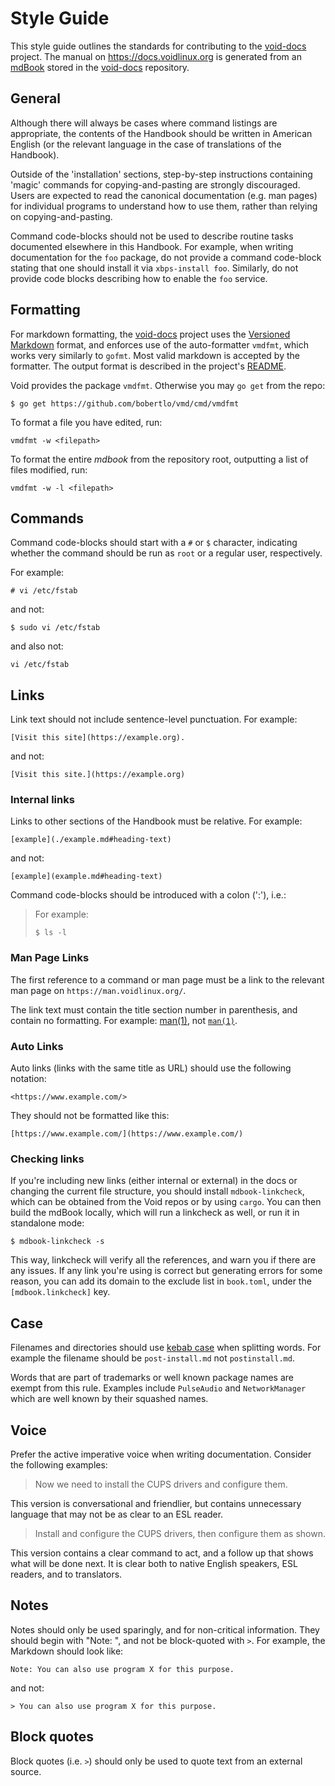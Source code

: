 # Style Guide

This style guide outlines the standards for contributing to the
[void-docs](https://github.com/void-linux/void-docs/) project. The manual on
<https://docs.voidlinux.org> is generated from an
[mdBook](https://rust-lang.github.io/mdBook/) stored in the
[void-docs](https://github.com/void-linux/void-docs/) repository.

## General

Although there will always be cases where command listings are appropriate, the
contents of the Handbook should be written in American English (or the relevant
language in the case of translations of the Handbook).

Outside of the 'installation' sections, step-by-step instructions containing
'magic' commands for copying-and-pasting are strongly discouraged. Users are
expected to read the canonical documentation (e.g. man pages) for individual
programs to understand how to use them, rather than relying on
copying-and-pasting.

Command code-blocks should not be used to describe routine tasks documented
elsewhere in this Handbook. For example, when writing documentation for the
`foo` package, do not provide a command code-block stating that one should
install it via `xbps-install foo`. Similarly, do not provide code blocks
describing how to enable the `foo` service.

## Formatting

For markdown formatting, the
[void-docs](https://github.com/void-linux/void-docs/) project uses the
[Versioned Markdown](https://github.com/bobertlo/vmd) format, and enforces use
of the auto-formatter `vmdfmt`, which works very similarly to `gofmt`. Most
valid markdown is accepted by the formatter. The output format is described in
the project's [README](https://github.com/bobertlo/vmd/blob/master/README.md).

Void provides the package `vmdfmt`. Otherwise you may `go get` from the repo:

```
$ go get https://github.com/bobertlo/vmd/cmd/vmdfmt
```

To format a file you have edited, run:

```
vmdfmt -w <filepath>
```

To format the entire *mdbook* from the repository root, outputting a list of
files modified, run:

```
vmdfmt -w -l <filepath>
```

## Commands

Command code-blocks should start with a `#` or `$` character, indicating whether
the command should be run as `root` or a regular user, respectively.

For example:

```
# vi /etc/fstab
```

and not:

```
$ sudo vi /etc/fstab
```

and also not:

```
vi /etc/fstab
```

## Links

Link text should not include sentence-level punctuation. For example:

```
[Visit this site](https://example.org).
```

and not:

```
[Visit this site.](https://example.org)
```

### Internal links

Links to other sections of the Handbook must be relative. For example:

```
[example](./example.md#heading-text)
```

and not:

```
[example](example.md#heading-text)
```

Command code-blocks should be introduced with a colon (':'), i.e.:

> For example:
> 
> `$ ls -l`

### Man Page Links

The first reference to a command or man page must be a link to the relevant man
page on `https://man.voidlinux.org/`.

The link text must contain the title section number in parenthesis, and contain
no formatting. For example: [man(1)](https://man.voidlinux.org/man.1), not
[`man(1)`](https://man.voidlinux.org/man.1).

### Auto Links

Auto links (links with the same title as URL) should use the following notation:

```
<https://www.example.com/>
```

They should not be formatted like this:

```
[https://www.example.com/](https://www.example.com/)
```

### Checking links

If you're including new links (either internal or external) in the docs or
changing the current file structure, you should install `mdbook-linkcheck`,
which can be obtained from the Void repos or by using `cargo`. You can then
build the mdBook locally, which will run a linkcheck as well, or run it in
standalone mode:

```
$ mdbook-linkcheck -s
```

This way, linkcheck will verify all the references, and warn you if there are
any issues. If any link you're using is correct but generating errors for some
reason, you can add its domain to the exclude list in `book.toml`, under the
`[mdbook.linkcheck]` key.

## Case

Filenames and directories should use [kebab
case](https://en.wikipedia.org/wiki/Kebab_case) when splitting words. For
example the filename should be `post-install.md` not `postinstall.md`.

Words that are part of trademarks or well known package names are exempt from
this rule. Examples include `PulseAudio` and `NetworkManager` which are well
known by their squashed names.

## Voice

Prefer the active imperative voice when writing documentation. Consider the
following examples:

> Now we need to install the CUPS drivers and configure them.

This version is conversational and friendlier, but contains unnecessary language
that may not be as clear to an ESL reader.

> Install and configure the CUPS drivers, then configure them as shown.

This version contains a clear command to act, and a follow up that shows what
will be done next. It is clear both to native English speakers, ESL readers, and
to translators.

## Notes

Notes should only be used sparingly, and for non-critical information. They
should begin with "Note: ", and not be block-quoted with `>`. For example, the
Markdown should look like:

```
Note: You can also use program X for this purpose.
```

and not:

```
> You can also use program X for this purpose.
```

## Block quotes

Block quotes (i.e. `>`) should only be used to quote text from an external
source.
